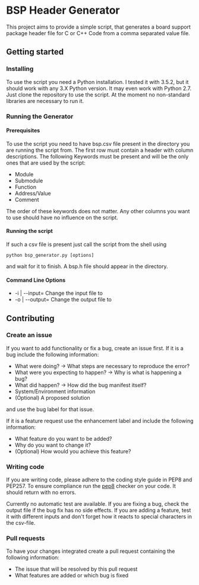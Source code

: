 # BSP Header Generator
This project aims to provide a simple script, that generates a board support package header file for C or C++ Code from a comma separated value file.

## Getting started

### Installing
To use the script you need a Python installation. I tested it with 3.5.2, but it should work with any 3.X Python version.
It may even work with Python 2.7.
Just clone the repository to use the script. 
At the moment no non-standard libraries are necessary to run it.

### Running the Generator
#### Prerequisites
To use the script you need to have bsp.csv file present in the directory you are running the script from. 
The first row must contain a header with column descriptions.
The following Keywords must be present and will be the only ones that are used by the script:
* Module
* Submodule
* Function
* Address/Value
* Comment

The order of these keywords does not matter.
Any other columns you want to use should have no influence on the script.

#### Running the script
If such a csv file is present just call the script from the shell using
```
python bsp_generator.py [options]
```
and wait for it to finish.
A bsp.h file should appear in the directory.

#### Command Line Options
* -i <filename> | --input=<filename> Change the input file to <filename>
* -o <filename> | --output=<filename> Change the output file to <filename>

## Contributing
### Create an issue
If you want to add functionality or fix a bug, create an issue first.
If it is a bug include the following information:
* What were doing? -> What steps are necessary to reproduce the error?
* What were you expecting to happen? -> Why is what is happening a bug?
* What did happen? -> How did the bug manifest itself?
* System/Environment information
* (Optional) A proposed solution

and use the bug label for that issue.

If it is a feature request use the enhancement label and include the following information:
* What feature do you want to be added?
* Why do you want to change it?
* (Optional) How would you achieve this feature?

### Writing code
If you are writing code, please adhere to the coding style guide in PEP8 and PEP257.
To ensure compliance run the [pep8](https://pypi.org/project/pep8/) checker on your code. 
It should return with no errors.

Currently no automatic test are available.
If you are fixing a bug, check the output file if the bug fix has no side effects.
If you are adding a feature, test it with different inputs and don't forget how it reacts to special characters in the csv-file.

### Pull requests
To have your changes integrated create a pull request containing the following information:
* The issue that will be resolved by this pull request
* What features are added or which bug is fixed
